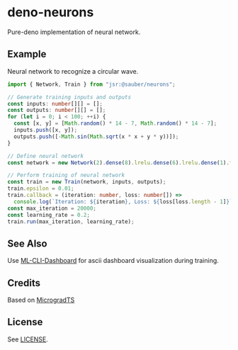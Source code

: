 # deno-neurons

Pure-deno implementation of neural network.

## Example

Neural network to recognize a circular wave.

```ts
import { Network, Train } from "jsr:@sauber/neurons";

// Generate training inputs and outputs
const inputs: number[][] = [];
const outputs: number[][] = [];
for (let i = 0; i < 100; ++i) {
  const [x, y] = [Math.random() * 14 - 7, Math.random() * 14 - 7];
  inputs.push([x, y]);
  outputs.push([-Math.sin(Math.sqrt(x * x + y * y))]);
}

// Define neural network
const network = new Network(2).dense(8).lrelu.dense(6).lrelu.dense(1).tanh;

// Perform training of neural network
const train = new Train(network, inputs, outputs);
train.epsilon = 0.01;
train.callback = (iteration: number, loss: number[]) =>
  console.log(`Iteration: ${iteration}, Loss: ${loss[loss.length - 1]}`);
const max_iteration = 20000;
const learning_rate = 0.2;
train.run(max_iteration, learning_rate);
```

## See Also

Use [ML-CLI-Dashboard](https://github.com/sauber/deno-dashboard) for ascii dashboard visualization during training.

## Credits

Based on [MicrogradTS](https://github.com/trekhleb/micrograd-ts)

## License

See [LICENSE](./LICENSE).
